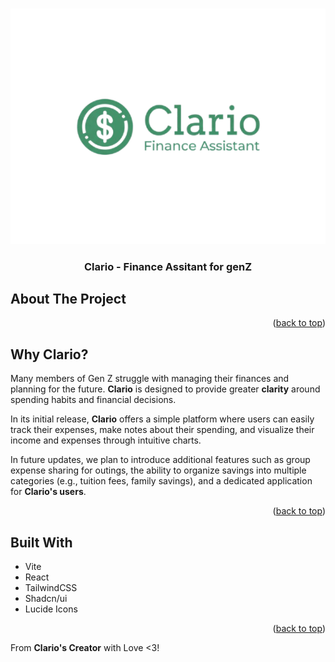 <a id="readme-top"></a>

<!-- PROJECT LOGO -->
<br />
<div align="center">
  <!-- <a href="https://github.com/Pet3r1512/DevIniter"> -->
    <img src="public/logo/Full_Logo.png" alt="Logo">
  <!-- </a> -->

<h3 align="center">Clario - Finance Assitant for genZ</h3>

</div>

<!-- ABOUT THE PROJECT -->

## About The Project

<!-- [![Product Name Screen Shot][product-screenshot]](https://deviniter.vercel.app/) -->

<p align="right">(<a href="#readme-top">back to top</a>)</p>

## Why Clario?

Many members of Gen Z struggle with managing their finances and planning for the future. <strong>Clario</strong> is designed to provide greater <strong>clarity</strong> around spending habits and financial decisions.

In its initial release, <strong>Clario</strong> offers a simple platform where users can easily track their expenses, make notes about their spending, and visualize their income and expenses through intuitive charts.

In future updates, we plan to introduce additional features such as group expense sharing for outings, the ability to organize savings into multiple categories (e.g., tuition fees, family savings), and a dedicated application for <strong>Clario's users</strong>.

<p align="right">(<a href="#readme-top">back to top</a>)</p>

## Built With

- Vite
- React
- TailwindCSS
- Shadcn/ui
- Lucide Icons

<p align="right">(<a href="#readme-top">back to top</a>)</p>

From <strong>Clario's Creator</strong> with Love <3!

<!-- [product-screenshot]: public/screenshot.png -->
